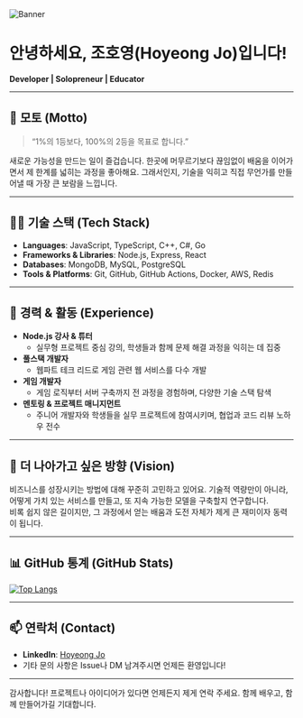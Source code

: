 <img src="https://github.com/user-attachments/assets/2f2d7740-2879-4b35-9020-1af441799732" alt="Banner" />

# 안녕하세요, 조호영(Hoyeong Jo)입니다! 
**Developer | Solopreneur | Educator**

---

## 🌱 모토 (Motto)
> “1%의 1등보다, 100%의 2등을 목표로 합니다.”

새로운 가능성을 만드는 일이 즐겁습니다. 한곳에 머무르기보다 끊임없이 배움을 이어가면서 제 한계를 넓히는 과정을 좋아해요. 그래서인지, 기술을 익히고 직접 무언가를 만들어낼 때 가장 큰 보람을 느낍니다.

---

## 🧑‍💻 기술 스택 (Tech Stack)
- **Languages**: JavaScript, TypeScript, C++, C#, Go  
- **Frameworks & Libraries**: Node.js, Express, React  
- **Databases**: MongoDB, MySQL, PostgreSQL  
- **Tools & Platforms**: Git, GitHub, GitHub Actions, Docker, AWS, Redis  

---

## 💼 경력 & 활동 (Experience)
- **Node.js 강사 & 튜터**  
  - 실무형 프로젝트 중심 강의, 학생들과 함께 문제 해결 과정을 익히는 데 집중  
- **풀스택 개발자**  
  - 웹파트 테크 리드로 게임 관련 웹 서비스를 다수 개발  
- **게임 개발자**  
  - 게임 로직부터 서버 구축까지 전 과정을 경험하며, 다양한 기술 스택 탐색  
- **멘토링 & 프로젝트 매니지먼트**  
  - 주니어 개발자와 학생들을 실무 프로젝트에 참여시키며, 협업과 코드 리뷰 노하우 전수  

---

## 🚀 더 나아가고 싶은 방향 (Vision)
비즈니스를 성장시키는 방법에 대해 꾸준히 고민하고 있어요. 기술적 역량만이 아니라, 어떻게 가치 있는 서비스를 만들고, 또 지속 가능한 모델을 구축할지 연구합니다.  
비록 쉽지 않은 길이지만, 그 과정에서 얻는 배움과 도전 자체가 제게 큰 재미이자 동력이 됩니다.

---

## 📊 GitHub 통계 (GitHub Stats)
[![Top Langs](https://github-readme-stats.vercel.app/api/top-langs/?username=Ho-yeong&hide=css)](https://github.com/Ho-yeong)  

---

## 📫 연락처 (Contact)
- **LinkedIn**: [Hoyeong Jo](https://www.linkedin.com/in/hoyeong-jo-7547351a7/)
- 기타 문의 사항은 Issue나 DM 남겨주시면 언제든 환영입니다!

---

감사합니다! 프로젝트나 아이디어가 있다면 언제든지 제게 연락 주세요. 함께 배우고, 함께 만들어가길 기대합니다.
